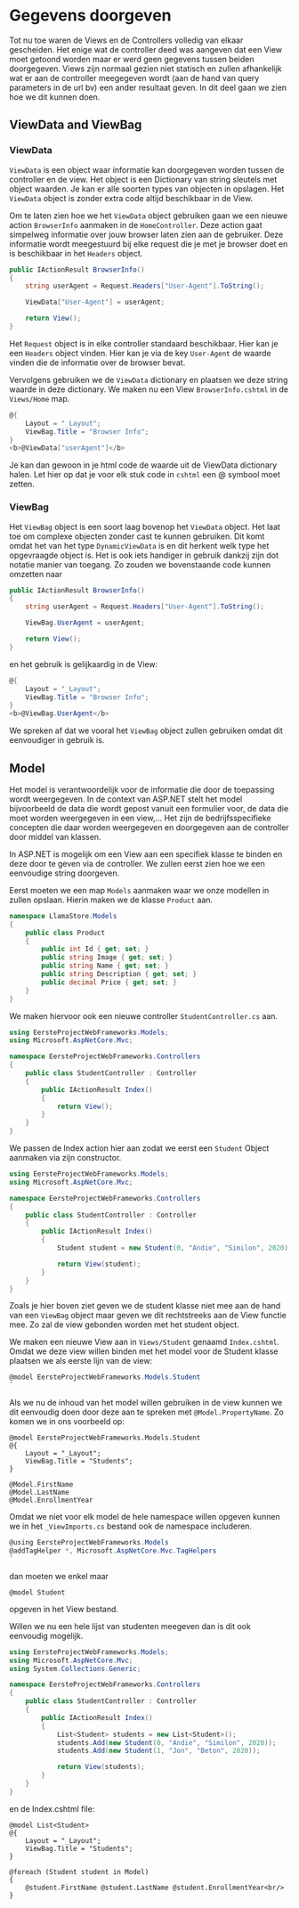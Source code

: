 # Gegevens doorgeven

Tot nu toe waren de Views en de Controllers volledig van elkaar gescheiden. Het enige wat de controller deed was aangeven dat een View moet getoond worden maar er werd geen gegevens tussen beiden doorgegeven. Views zijn normaal gezien niet statisch en zullen afhankelijk wat er aan de controller meegegeven wordt \(aan de hand van query parameters in de url bv\) een ander resultaat geven. In dit deel gaan we zien hoe we dit kunnen doen.

## ViewData and ViewBag

### ViewData

`ViewData` is een object waar informatie kan doorgegeven worden tussen de controller en de view. Het object is een Dictionary van string sleutels met object waarden. Je kan er alle soorten types van objecten in opslagen. Het `ViewData` object is zonder extra code altijd beschikbaar in de View.

Om te laten zien hoe we het `ViewData` object gebruiken gaan we een nieuwe action `BrowserInfo` aanmaken in de `HomeController`. Deze action gaat simpelweg informatie over jouw browser laten zien aan de gebruiker. Deze informatie wordt meegestuurd bij elke request die je met je browser doet en is beschikbaar in het `Headers` object.

```csharp
public IActionResult BrowserInfo()
{
    string userAgent = Request.Headers["User-Agent"].ToString();

    ViewData["User-Agent"] = userAgent;

    return View();
}
```

Het `Request` object is in elke controller standaard beschikbaar. Hier kan je een `Headers` object vinden. Hier kan je via de key `User-Agent` de waarde vinden die de informatie over de browser bevat.

Vervolgens gebruiken we de `ViewData` dictionary en plaatsen we deze string waarde in deze dictionary. We maken nu een View `BrowserInfo.cshtml` in de `Views/Home` map.

```csharp
@{
    Layout = "_Layout";
    ViewBag.Title = "Browser Info";
}
<b>@ViewData["userAgent"]</b>
```

Je kan dan gewoon in je html code de waarde uit de ViewData dictionary halen. Let hier op dat je voor elk stuk code in `cshtml` een @ symbool moet zetten.

### ViewBag

Het `ViewBag` object is een soort laag bovenop het `ViewData` object. Het laat toe om complexe objecten zonder cast te kunnen gebruiken. Dit komt omdat het van het type `DynamicViewData` is en dit herkent welk type het opgevraagde object is. Het is ook iets handiger in gebruik dankzij zijn dot notatie manier van toegang. Zo zouden we bovenstaande code kunnen omzetten naar

```csharp
public IActionResult BrowserInfo()
{
    string userAgent = Request.Headers["User-Agent"].ToString();

    ViewBag.UserAgent = userAgent;

    return View();
}
```

en het gebruik is gelijkaardig in de View:

```csharp
@{
    Layout = "_Layout";
    ViewBag.Title = "Browser Info";
}
<b>@ViewBag.UserAgent</b>
```

We spreken af dat we vooral het `ViewBag` object zullen gebruiken omdat dit eenvoudiger in gebruik is.

## Model

Het model is verantwoordelijk voor de informatie die door de toepassing wordt weergegeven. In de context van ASP.NET stelt het model bijvoorbeeld de data die wordt gepost vanuit een formulier voor, de data die moet worden weergegeven in een view,... Het zijn de bedrijfsspecifieke concepten die daar worden weergegeven en doorgegeven aan de controller door middel van klassen.

In ASP.NET is mogelijk om een View aan een specifiek klasse te binden en deze door te geven via de controller. We zullen eerst zien hoe we een eenvoudige string doorgeven.

Eerst moeten we een map `Models` aanmaken waar we onze modellen in zullen opslaan. Hierin maken we de klasse `Product` aan.

```csharp
namespace LlamaStore.Models
{
    public class Product
    {
        public int Id { get; set; }
        public string Image { get; set; }
        public string Name { get; set; }
        public string Description { get; set; }
        public decimal Price { get; set; }
    }
}
```

We maken hiervoor ook een nieuwe controller `StudentController.cs` aan.

```csharp
using EersteProjectWebFrameworks.Models;
using Microsoft.AspNetCore.Mvc;

namespace EersteProjectWebFrameworks.Controllers
{
    public class StudentController : Controller
    {
        public IActionResult Index()
        {
            return View();
        }
    }
}
```

We passen de Index action hier aan zodat we eerst een `Student` Object aanmaken via zijn constructor.

```csharp
using EersteProjectWebFrameworks.Models;
using Microsoft.AspNetCore.Mvc;

namespace EersteProjectWebFrameworks.Controllers
{
    public class StudentController : Controller
    {
        public IActionResult Index()
        {
            Student student = new Student(0, "Andie", "Similon", 2020);

            return View(student);
        }
    }
}
```

Zoals je hier boven ziet geven we de student klasse niet mee aan de hand van een `ViewBag` object maar geven we dit rechtstreeks aan de View functie mee. Zo zal de view gebonden worden met het student object.

We maken een nieuwe View aan in `Views/Student` genaamd `Index.cshtml`. Omdat we deze view willen binden met het model voor de Student klasse plaatsen we als eerste lijn van de view:

```csharp
@model EersteProjectWebFrameworks.Models.Student
`
```

Als we nu de inhoud van het model willen gebruiken in de view kunnen we dit eenvoudig doen door deze aan te spreken met `@Model.PropertyName`. Zo komen we in ons voorbeeld op:

```markup
@model EersteProjectWebFrameworks.Models.Student
@{
    Layout = "_Layout";
    ViewBag.Title = "Students";
}

@Model.FirstName
@Model.LastName
@Model.EnrollmentYear
```

Omdat we niet voor elk model de hele namespace willen opgeven kunnen we in het `_ViewImports.cs` bestand ook de namespace includeren.

```csharp
@using EersteProjectWebFrameworks.Models
@addTagHelper *, Microsoft.AspNetCore.Mvc.TagHelpers
`
```

dan moeten we enkel maar

```text
@model Student
```

opgeven in het View bestand.

Willen we nu een hele lijst van studenten meegeven dan is dit ook eenvoudig mogelijk.

```csharp
using EersteProjectWebFrameworks.Models;
using Microsoft.AspNetCore.Mvc;
using System.Collections.Generic;

namespace EersteProjectWebFrameworks.Controllers
{
    public class StudentController : Controller
    {
        public IActionResult Index()
        {
            List<Student> students = new List<Student>();
            students.Add(new Student(0, "Andie", "Similon", 2020));
            students.Add(new Student(1, "Jon", "Beton", 2020));

            return View(students);
        }
    }
}
```

en de Index.cshtml file:

```markup
@model List<Student>
@{
    Layout = "_Layout";
    ViewBag.Title = "Students";
}

@foreach (Student student in Model)
{
    @student.FirstName @student.LastName @student.EnrollmentYear<br/>
}
```



